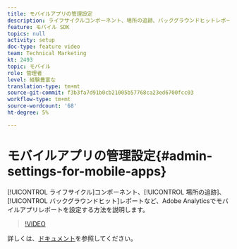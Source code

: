 ```yaml
---
title: モバイルアプリの管理設定
description: ライフサイクルコンポーネント、場所の追跡、バックグラウンドヒットレポートを含む、Adobe Analyticsのモバイルアプリレポートを設定する方法について説明します。
feature: モバイル SDK
topics: null
activity: setup
doc-type: feature video
team: Technical Marketing
kt: 2493
topic: モバイル
role: 管理者
level: 経験豊富な
translation-type: tm+mt
source-git-commit: f3b3fa7d91b0cb21005b57768ca23ed6700fcc03
workflow-type: tm+mt
source-wordcount: '68'
ht-degree: 5%

---
```



# モバイルアプリの管理設定{#admin-settings-for-mobile-apps}

[!UICONTROL ライフサイクル]コンポーネント、[!UICONTROL 場所の追跡]、[!UICONTROL バックグラウンドヒット]レポートなど、Adobe Analyticsでモバイルアプリレポートを設定する方法を説明します。

>[!VIDEO](https://video.tv.adobe.com/v/25961/?quality=12)

詳しくは、[ドキュメント](https://marketing.adobe.com/resources/help/en_US/mobile/gs.html)を参照してください。
